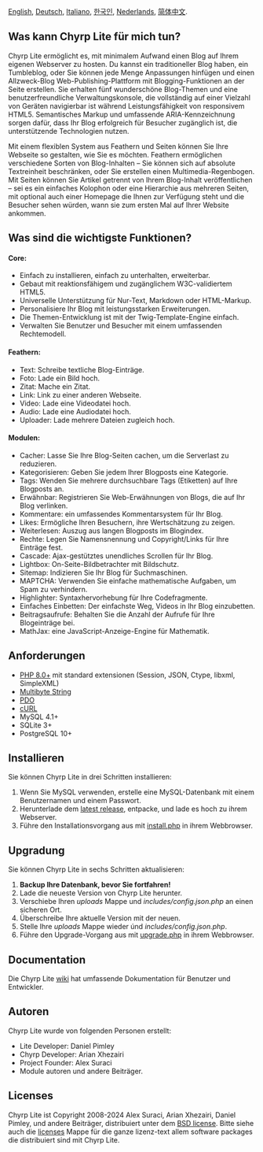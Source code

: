 [English](README.md), [Deutsch](README_de_DE.md), [Italiano](README_it_IT.md), [한국인](README_ko_KR.md), [Nederlands](README_nl_NL.md), [简体中文](README_zh_CN.md).

## Was kann Chyrp Lite für mich tun?

Chyrp Lite ermöglicht es, mit minimalem Aufwand einen Blog auf Ihrem eigenen Webserver zu hosten. Du kannst ein traditioneller Blog haben, ein Tumbleblog, oder Sie können jede Menge Anpassungen hinfügen und einen Allzweck-Blog Web-Publishing-Plattform mit Blogging-Funktionen an der Seite erstellen. Sie erhalten fünf wunderschöne Blog-Themen und eine benutzerfreundliche Verwaltungskonsole, die vollständig auf einer Vielzahl von Geräten navigierbar ist während Leistungsfähigkeit von responsivem HTML5. Semantisches Markup und umfassende ARIA-Kennzeichnung sorgen dafür, dass Ihr Blog erfolgreich für Besucher zugänglich ist, die unterstützende Technologien nutzen.

Mit einem flexiblen System aus Feathern und Seiten können Sie Ihre Webseite so gestalten, wie Sie es möchten.
Feathern ermöglichen verschiedene Sorten von Blog-Inhalten – Sie können sich auf absolute Textreinheit beschränken, oder Sie erstellen einen Multimedia-Regenbogen. Mit Seiten können Sie Artikel getrennt von Ihrem Blog-Inhalt veröffentlichen – sei es ein einfaches Kolophon oder eine Hierarchie aus mehreren Seiten, mit optional auch einer Homepage die Ihnen zur Verfügung steht und die Besucher sehen würden, wann sie zum ersten Mal auf Ihrer Website ankommen.


## Was sind die wichtigste Funktionen?

#### Core:
* Einfach zu installieren, einfach zu unterhalten, erweiterbar.
* Gebaut mit reaktionsfähigem und zugänglichem W3C-validiertem HTML5.
* Universelle Unterstützung für Nur-Text, Markdown oder HTML-Markup.
* Personalisiere Ihr Blog mit leistungsstarken Erweiterungen.
* Die Themen-Entwicklung ist mit der Twig-Template-Engine einfach.
* Verwalten Sie Benutzer und Besucher mit einem umfassenden Rechtemodell.

#### Feathern:
* Text: Schreibe textliche Blog-Einträge.
* Foto: Lade ein Bild hoch.
* Zitat: Mache ein Zitat.
* Link: Link zu einer anderen Webseite.
* Video: Lade eine Videodatei hoch.
* Audio: Lade eine Audiodatei hoch.
* Uploader: Lade mehrere Dateien zugleich hoch.

#### Modulen:
* Cacher: Lasse Sie Ihre Blog-Seiten cachen, um die Serverlast zu reduzieren.
* Kategorisieren: Geben Sie jedem Ihrer Blogposts eine Kategorie.
* Tags: Wenden Sie mehrere durchsuchbare Tags (Etiketten) auf Ihre Blogposts an.
* Erwähnbar: Registrieren Sie Web-Erwähnungen von Blogs, die auf Ihr Blog verlinken.
* Kommentare: ein umfassendes Kommentarsystem für Ihr Blog.
* Likes: Ermögliche Ihren Besuchern, ihre Wertschätzung zu zeigen.
* Weiterlesen: Auszug aus langen Blogposts im Blogindex.
* Rechte: Legen Sie Namensnennung und Copyright/Links für Ihre Einträge fest.
* Cascade: Ajax-gestütztes unendliches Scrollen für Ihr Blog.
* Lightbox: On-Seite-Bildbetrachter mit Bildschutz.
* Sitemap: Indizieren Sie Ihr Blog für Suchmaschinen.
* MAPTCHA: Verwenden Sie einfache mathematische Aufgaben, um Spam zu verhindern.
* Highlighter: Syntaxhervorhebung für Ihre Codefragmente.
* Einfaches Einbetten: Der einfachste Weg, Videos in Ihr Blog einzubetten.
* Beitragsaufrufe: Behalten Sie die Anzahl der Aufrufe für Ihre Blogeinträge bei.
* MathJax: eine JavaScript-Anzeige-Engine für Mathematik.

## Anforderungen

* [PHP 8.0+](https://www.php.net/supported-versions.php) mit standard extensionen (Session, JSON, Ctype, libxml, SimpleXML)
* [Multibyte String](https://www.php.net/manual/en/book.mbstring.php)
* [PDO](https://www.php.net/manual/en/book.pdo.php)
* [cURL](https://www.php.net/manual/en/book.curl.php)
* MySQL 4.1+
* SQLite 3+
* PostgreSQL 10+

## Installieren

Sie können Chyrp Lite in drei Schritten installieren:

1. Wenn Sie MySQL verwenden, erstelle eine MySQL-Datenbank mit einem Benutzernamen und einem Passwort.
2. Herunterlade dem [latest release](https://github.com/xenocrat/chyrp-lite/releases), entpacke, und lade es hoch zu ihrem Webserver.
3. Führe den Installationsvorgang aus mit [install.php](install.php) in ihrem Webbrowser.

## Upgradung

Sie können Chyrp Lite in sechs Schritten aktualisieren:

1. __Backup Ihre Datenbank, bevor Sie fortfahren!__
2. Lade die neueste Version von Chyrp Lite herunter.
3. Verschiebe Ihren _uploads_ Mappe und _includes/config.json.php_ an einen sicheren Ort.
4. Überschreibe Ihre aktuelle Version mit der neuen.
5. Stelle Ihre _uploads_ Mappe wieder únd _includes/config.json.php_.
6. Führe den Upgrade-Vorgang aus mit [upgrade.php](upgrade.php) in ihrem Webbrowser.

## Documentation

Die Chyrp Lite [wiki](https://chyrplite.net/wiki/) hat umfassende Dokumentation
für Benutzer und Entwickler.

## Autoren

Chyrp Lite wurde von folgenden Personen erstellt:

* Lite Developer: Daniel Pimley
* Chyrp Developer: Arian Xhezairi
* Project Founder: Alex Suraci
* Module autoren und andere Beiträger.

## Licenses

Chyrp Lite ist Copyright 2008-2024 Alex Suraci, Arian Xhezairi, Daniel Pimley, und andere Beiträger,
distribuiert unter dem [BSD license](https://raw.githubusercontent.com/xenocrat/chyrp-lite/master/LICENSE.md).
Bitte siehe auch die [licenses](licenses) Mappe für die ganze lizenz-text allem software packages die distribuiert sind mit Chyrp Lite.
